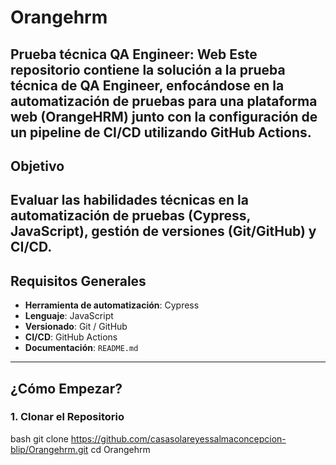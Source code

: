 # Orangehrm
Prueba técnica QA Engineer: Web 
Este repositorio contiene la solución a la prueba técnica de QA Engineer, enfocándose en la automatización de pruebas para una plataforma web (OrangeHRM) junto con la configuración de un pipeline de CI/CD utilizando GitHub Actions.
---
## Objetivo
Evaluar las habilidades técnicas en la automatización de pruebas (Cypress, JavaScript), gestión de versiones (Git/GitHub) y CI/CD.
---
## Requisitos Generales

*   **Herramienta de automatización**: Cypress
*   **Lenguaje**: JavaScript
*   **Versionado**: Git / GitHub
*   **CI/CD**: GitHub Actions
*   **Documentación**: `README.md`
---
## ¿Cómo Empezar?
### 1. Clonar el Repositorio
bash
git clone https://github.com/casasolareyessalmaconcepcion-blip/Orangehrm.git
cd Orangehrm
